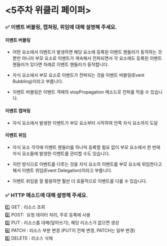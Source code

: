 # <5주차 위클리 페이퍼>

### ✅ 이벤트 버블링, 캡쳐링, 위임에 대해 설명해 주세요.

#### 이벤트 버블링
 - 어떤 요소에서 이벤트가 발생하면 해당 요소에 등록된 이벤트 핸들러가 동작하는 것뿐만 아니라 부모 요소로 이벤트가 계속해서 전파되면서 각 요소에도 등록된 이벤트 핸들러가 있다면 차례로 이벤트 핸들러가 동작합니다.

- 자식 요소에서 부모 요소로 이벤트가 전파되는 것을 이벤트 버블링(Event Bubbling)이라고 부릅니다.

- 이벤트 버블링은 이벤트 객체의 stopPropagation 메소드로 전파를 막을 수 있습니다.

#### 이벤트 캡쳐링
- 자식 요소에서 발생한 이벤트가 부모 요소부터 시작하여 안쪽 자식 요소까지 도달

#### 이벤트 위임
- 자식 요소 각각에 이벤트 핸들러를 하나씩 등록할 필요 없이 부모 요소에서 한 번에 자식 요소들에 발생한 이벤트를 관리할 수도 있습니다.

- 이런 방식으로 이벤트를 다루는 것을 자식 요소의 이벤트를 부모 요소에 위임한다고 해서 이벤트 위임(Event Delegation)이라고 부릅니다.

- 이벤트 위임을 잘 활용하면 훨씬 더 효율적으로 이벤트를 다룰 수 있습니다.

### ✅ HTTP 메소드에 대해 설명해 주세요.
1️⃣ GET : 리소스 조회<br>
2️⃣ POST:  요청 데이터 처리, 주로 등록에 사용<br>
3️⃣ PUT : 리소스를 대체(덮어쓰기), 해당 리소스가 없으면 생성<br>
4️⃣ PATCH : 리소스 부분 변경 (PUT이 전체 변경, PATCH는 일부 변경)<br>
5️⃣ DELETE : 리소스 삭제<br>